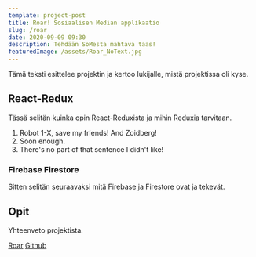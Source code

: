```yaml
---
template: project-post
title: Roar! Sosiaalisen Median applikaatio
slug: /roar
date: 2020-09-09 09:30
description: Tehdään SoMesta mahtava taas!
featuredImage: /assets/Roar_NoText.jpg
---
```

Tämä teksti esittelee projektin ja kertoo lukijalle, mistä projektissa oli kyse.


## React-Redux

Tässä selitän kuinka opin React-Reduxista ja mihin Reduxia tarvitaan.

1. Robot 1-X, save my friends! And Zoidberg!
2. Soon enough.
3. There's no part of that sentence I didn't like!

### Firebase Firestore

Sitten selitän seuraavaksi mitä Firebase ja Firestore ovat ja tekevät.

## Opit

Yhteenveto projektista.

[Roar](https://redux-learning-ode.web.app/Login)
[Github](https://github.com/otsolap/Roar-Social-Network-React-Redux-Firebase-Firestore.)